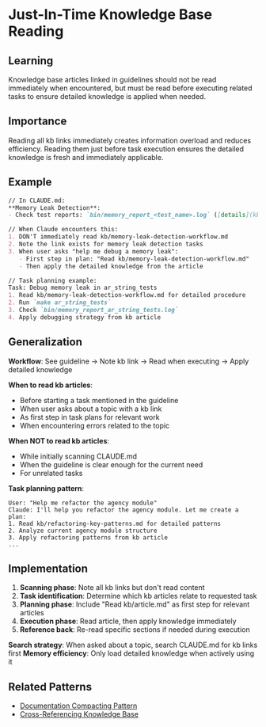 # Just-In-Time Knowledge Base Reading

## Learning
Knowledge base articles linked in guidelines should not be read immediately when encountered, but must be read before executing related tasks to ensure detailed knowledge is applied when needed.

## Importance
Reading all kb links immediately creates information overload and reduces efficiency. Reading them just before task execution ensures the detailed knowledge is fresh and immediately applicable.

## Example
```markdown
// In CLAUDE.md:
**Memory Leak Detection**:
- Check test reports: `bin/memory_report_<test_name>.log` ([details](kb/memory-leak-detection-workflow.md))

// When Claude encounters this:
1. DON'T immediately read kb/memory-leak-detection-workflow.md
2. Note the link exists for memory leak detection tasks
3. When user asks "help me debug a memory leak":
   - First step in plan: "Read kb/memory-leak-detection-workflow.md"
   - Then apply the detailed knowledge from the article

// Task planning example:
Task: Debug memory leak in ar_string_tests
1. Read kb/memory-leak-detection-workflow.md for detailed procedure
2. Run `make ar_string_tests`
3. Check `bin/memory_report_ar_string_tests.log`
4. Apply debugging strategy from kb article
```

## Generalization
**Workflow**: See guideline → Note kb link → Read when executing → Apply detailed knowledge

**When to read kb articles**:
- Before starting a task mentioned in the guideline
- When user asks about a topic with a kb link
- As first step in task plans for relevant work
- When encountering errors related to the topic

**When NOT to read kb articles**:
- While initially scanning CLAUDE.md
- When the guideline is clear enough for the current need
- For unrelated tasks

**Task planning pattern**:
```
User: "Help me refactor the agency module"
Claude: I'll help you refactor the agency module. Let me create a plan:
1. Read kb/refactoring-key-patterns.md for detailed patterns
2. Analyze current agency module structure
3. Apply refactoring patterns from kb article
...
```

## Implementation
1. **Scanning phase**: Note all kb links but don't read content
2. **Task identification**: Determine which kb articles relate to requested task
3. **Planning phase**: Include "Read kb/article.md" as first step for relevant articles
4. **Execution phase**: Read article, then apply knowledge immediately
5. **Reference back**: Re-read specific sections if needed during execution

**Search strategy**: When asked about a topic, search CLAUDE.md for kb links first
**Memory efficiency**: Only load detailed knowledge when actively using it

## Related Patterns
- [Documentation Compacting Pattern](documentation-compacting-pattern.md)
- [Cross-Referencing Knowledge Base](cross-referencing-knowledge-base.md)